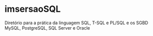 # imsersaoSQL
Diretório para a prática da linguagem  SQL, T-SQL e PL/SQL e os SGBD MySQL, PostgreSQL, SQL Server e Oracle
